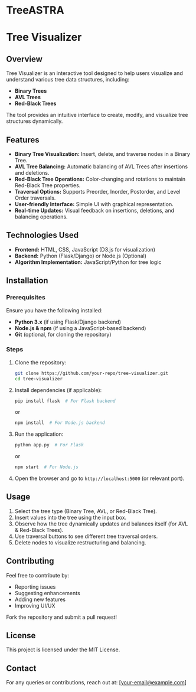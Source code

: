 # TreeASTRA
# Tree Visualizer

## Overview
Tree Visualizer is an interactive tool designed to help users visualize and understand various tree data structures, including:
- **Binary Trees**
- **AVL Trees**
- **Red-Black Trees**

The tool provides an intuitive interface to create, modify, and visualize tree structures dynamically.

## Features
- **Binary Tree Visualization:** Insert, delete, and traverse nodes in a Binary Tree.
- **AVL Tree Balancing:** Automatic balancing of AVL Trees after insertions and deletions.
- **Red-Black Tree Operations:** Color-changing and rotations to maintain Red-Black Tree properties.
- **Traversal Options:** Supports Preorder, Inorder, Postorder, and Level Order traversals.
- **User-friendly Interface:** Simple UI with graphical representation.
- **Real-time Updates:** Visual feedback on insertions, deletions, and balancing operations.

## Technologies Used
- **Frontend:** HTML, CSS, JavaScript (D3.js for visualization)
- **Backend:** Python (Flask/Django) or Node.js (Optional)
- **Algorithm Implementation:** JavaScript/Python for tree logic

## Installation
### Prerequisites
Ensure you have the following installed:
- **Python 3.x** (if using Flask/Django backend)
- **Node.js & npm** (if using a JavaScript-based backend)
- **Git** (optional, for cloning the repository)

### Steps
1. Clone the repository:
   ```bash
   git clone https://github.com/your-repo/tree-visualizer.git
   cd tree-visualizer
   ```
2. Install dependencies (if applicable):
   ```bash
   pip install flask  # For Flask backend
   ```
   or
   ```bash
   npm install  # For Node.js backend
   ```
3. Run the application:
   ```bash
   python app.py  # For Flask
   ```
   or
   ```bash
   npm start  # For Node.js
   ```
4. Open the browser and go to `http://localhost:5000` (or relevant port).

## Usage
1. Select the tree type (Binary Tree, AVL, or Red-Black Tree).
2. Insert values into the tree using the input box.
3. Observe how the tree dynamically updates and balances itself (for AVL & Red-Black Trees).
4. Use traversal buttons to see different tree traversal orders.
5. Delete nodes to visualize restructuring and balancing.

## Contributing
Feel free to contribute by:
- Reporting issues
- Suggesting enhancements
- Adding new features
- Improving UI/UX

Fork the repository and submit a pull request!

## License
This project is licensed under the MIT License.

## Contact
For any queries or contributions, reach out at: [your-email@example.com]

